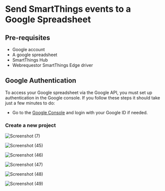 # Send SmartThings events to a Google Spreadsheet

## Pre-requisites
* Google account
* A google spreadsheet
* SmartThings Hub
* Webrequestor SmartThings Edge driver

## Google Authentication
To access your Google spreadsheet via the Google API, you must set up authentication in the Google console. If you follow these steps it should take just a few minutes to do:

* Go to the [Google Console](https://console.cloud.google.com) and login with your Google ID if needed.

### Create a new project
![Screenshot (7)](https://user-images.githubusercontent.com/25287498/210686390-3161d2ce-c615-40cd-bb74-a1514275c054.png)


![Screenshot (45)](https://user-images.githubusercontent.com/25287498/210690314-64fed90a-0576-4ec2-ae37-80393e84f7bf.png)


![Screenshot (46)](https://user-images.githubusercontent.com/25287498/210690436-602c82ee-4e9b-41d8-87bb-87bf5f0f4f4e.png)


![Screenshot (47)](https://user-images.githubusercontent.com/25287498/210690507-8ceb0bb2-b1a3-4254-8102-0808b19c3f11.png)


![Screenshot (48)](https://user-images.githubusercontent.com/25287498/210690543-916ce404-a213-417d-8271-1a32a6eb14b7.png)


![Screenshot (49)](https://user-images.githubusercontent.com/25287498/210690574-8e7838af-cfc2-448b-bda3-7460f2c00ca4.png)


